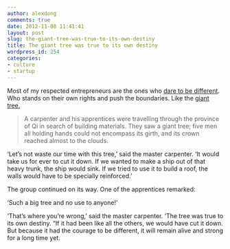 ```yaml
---
author: alexdong
comments: true
date: 2012-11-08 11:41:41
layout: post
slug: the-giant-tree-was-true-to-its-own-destiny
title: The giant tree was true to its own destiny
wordpress_id: 254
categories:
- culture
- startup
---
```


Most of my respected entrepreneurs are the ones who [dare to be different](http://alexdong.com/fundamentally-unemployable/). Who stands on their own rights and push the boundaries. Like the [giant tree. ](https://medium.com/20/93b9168703d6)





> A carpenter and his apprentices were travelling through the province of Qi in search of building materials.
They saw a giant tree; five men all holding hands could not encompass its girth, and its crown reached almost to the clouds.

‘Let’s not waste our time with this tree,’ said the master carpenter. ‘It would take us for ever to cut it down. If we wanted to make a ship out of that heavy trunk, the ship would sink. If we tried to use it to build a roof, the walls would have to be specially reinforced.’

The group continued on its way. One of the apprentices remarked:

‘Such a big tree and no use to anyone!’

‘That’s where you’re wrong,’ said the master carpenter. ‘The tree was true to its own destiny.
“If it had been like all the others, we would have cut it down. But because it had the courage to be different, it will remain alive and strong for a long time yet.






